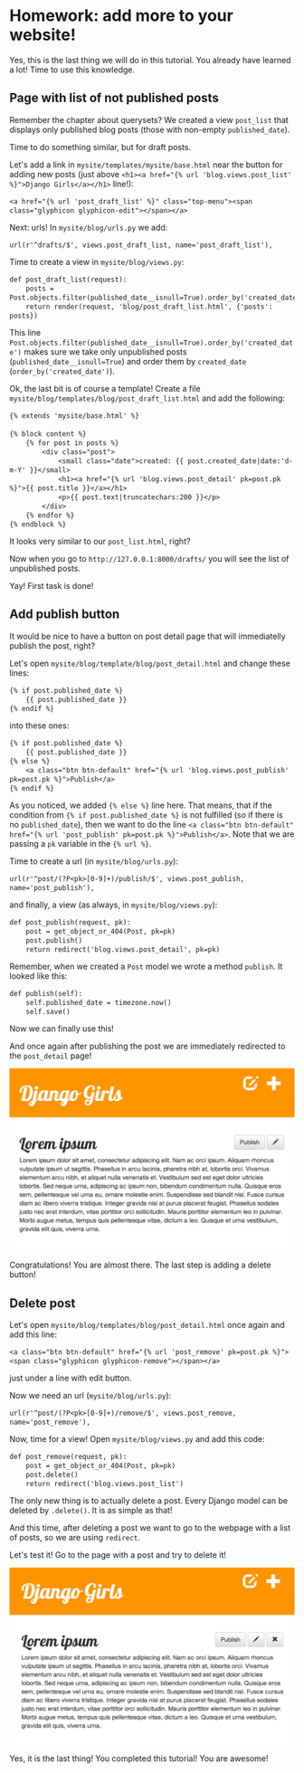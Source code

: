 # Homework: add more to your website!

Yes, this is the last thing we will do in this tutorial. You already have learned a lot! Time to use this knowledge.

## Page with list of not published posts

Remember the chapter about querysets? We created a view `post_list` that displays only published blog posts (those with non-empty `published_date`).

Time to do something similar, but for draft posts.

Let's add a link in `mysite/templates/mysite/base.html` near the button for adding new posts (just above `<h1><a href="{% url 'blog.views.post_list' %}">Django Girls</a></h1>` line!):

    <a href="{% url 'post_draft_list' %}" class="top-menu"><span class="glyphicon glyphicon-edit"></span></a>

Next: urls! In `mysite/blog/urls.py` we add:

    url(r'^drafts/$', views.post_draft_list, name='post_draft_list'),

Time to create a view in `mysite/blog/views.py`:

    def post_draft_list(request):
        posts = Post.objects.filter(published_date__isnull=True).order_by('created_date')
        return render(request, 'blog/post_draft_list.html', {'posts': posts})

This line `Post.objects.filter(published_date__isnull=True).order_by('created_date')` makes sure we take only unpublished posts (`published_date__isnull=True`) and order them by `created_date` (`order_by('created_date')`).

Ok, the last bit is of course a template! Create a file `mysite/blog/templates/blog/post_draft_list.html` and add the following:

    {% extends 'mysite/base.html' %}

    {% block content %}
        {% for post in posts %}
            <div class="post">
                <small class="date">created: {{ post.created_date|date:'d-m-Y' }}</small>
                <h1><a href="{% url 'blog.views.post_detail' pk=post.pk %}">{{ post.title }}</a></h1>
                <p>{{ post.text|truncatechars:200 }}</p>
            </div>
        {% endfor %}
    {% endblock %}

It looks very similar to our `post_list.html`, right?

Now when you go to `http://127.0.0.1:8000/drafts/` you will see the list of unpublished posts.

Yay! First task is done!

## Add publish button

It would be nice to have a button on post detail page that will immediatelly publish the post, right?

Let's open `mysite/blog/template/blog/post_detail.html` and change these lines:

    {% if post.published_date %}
        {{ post.published_date }}
    {% endif %}

into these ones:

    {% if post.published_date %}
        {{ post.published_date }}
    {% else %}
        <a class="btn btn-default" href="{% url 'blog.views.post_publish' pk=post.pk %}">Publish</a>
    {% endif %}

As you noticed, we added `{% else %}` line here. That means, that if the condition from `{% if post.published_date %}` is not fulfilled (so if there is no `published_date`), then we want to do the line `<a class="btn btn-default" href="{% url 'post_publish' pk=post.pk %}">Publish</a>`. Note that we are passing a `pk` variable in the `{% url %}`.

Time to create a url (in `mysite/blog/urls.py`):

    url(r'^post/(?P<pk>[0-9]+)/publish/$', views.post_publish, name='post_publish'),

and finally, a view (as always, in `mysite/blog/views.py`):

    def post_publish(request, pk):
        post = get_object_or_404(Post, pk=pk)
        post.publish()
        return redirect('blog.views.post_detail', pk=pk)

Remember, when we created a `Post` model we wrote a method `publish`. It looked like this:

    def publish(self):
        self.published_date = timezone.now()
        self.save()

Now we can finally use this!

And once again after publishing the post we are immediately redirected to the `post_detail` page!

![Publish button](images/publish.png)

Congratulations! You are almost there. The last step is adding a delete button!

## Delete post

Let's open `mysite/blog/templates/blog/post_detail.html` once again and add this line:

    <a class="btn btn-default" href="{% url 'post_remove' pk=post.pk %}"><span class="glyphicon glyphicon-remove"></span></a>

just under a line with edit button.

Now we need an url (`mysite/blog/urls.py`):

    url(r'^post/(?P<pk>[0-9]+)/remove/$', views.post_remove, name='post_remove'),

Now, time for a view! Open `mysite/blog/views.py` and add this code:

    def post_remove(request, pk):
        post = get_object_or_404(Post, pk=pk)
        post.delete()
        return redirect('blog.views.post_list')

The only new thing is to actually delete a post. Every Django model can be deleted by `.delete()`. It is as simple as that!

And this time, after deleting a post we want to go to the webpage with a list of posts, so we are using `redirect`.

Let's test it! Go to the page with a post and try to delete it!

![Delete button](images/delete.png)

Yes, it is the last thing! You completed this tutorial! You are awesome!



